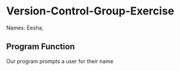 # Version-Control-Group-Exercise
Names: Eesha, 

## Program Function
Our program prompts a user for their name
